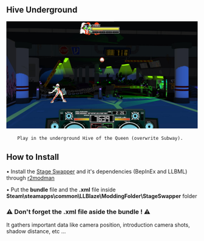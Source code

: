## Hive Underground
![](Workfiles/Render.jpg)

		Play in the underground Hive of the Queen (overwrite Subway).
		
## How to Install
• Install the [Stage Swapper](https://lethal-league-blaze.thunderstore.io/package/Axolotl/StageSwapper/) and it's dependencies (BepInEx and LLBML) through [r2modman](https://lethal-league-blaze.thunderstore.io/package/ebkr/r2modman/)

• Put the __**bundle**__ file and the **.xml** file inside **Steam\steamapps\common\LLBlaze\ModdingFolder\StageSwapper** folder

### ⚠️ Don't forget the .xml file aside the bundle ! ⚠️
It gathers important data like camera position, introduction camera shots, shadow distance, etc ...

